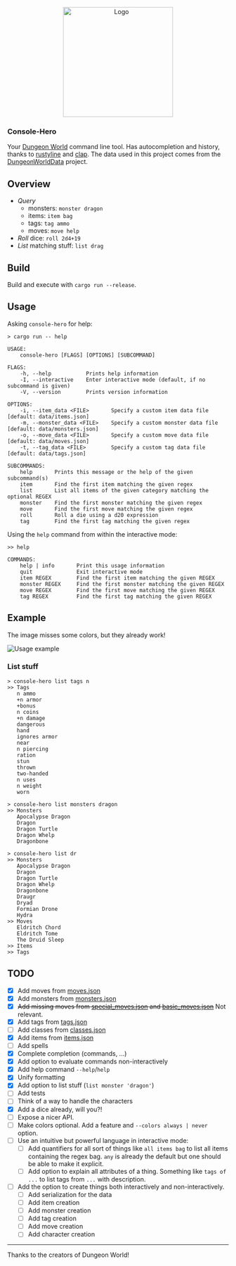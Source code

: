 <p align="center">
  <img width="250" alt="Logo" src="res/d20.svg">
  <h3>Console-Hero</h3>
</p>

Your [Dungeon World](http://www.dungeon-world.com/) command line tool.
Has autocompletion and history, thanks to [rustyline](https://github.com/kkawakam/rustyline) and [clap](https://clap.rs/).
The data used in this project comes from the [DungeonWorldData](https://github.com/Vindexus/DungeonWorldData) project.

## Overview
- *Query*
  - monsters: `monster dragon`
  - items: `item bag`
  - tags: `tag ammo`
  - moves: `move help`
- *Roll* dice: `roll 2d4+19`
- *List* matching stuff: `list drag`

## Build

Build and execute with `cargo run --release`.

## Usage

Asking `console-hero` for help:
```
> cargo run -- help

USAGE:
    console-hero [FLAGS] [OPTIONS] [SUBCOMMAND]

FLAGS:
    -h, --help           Prints help information
    -I, --interactive    Enter interactive mode (default, if no subcommand is given)
    -V, --version        Prints version information

OPTIONS:
    -i, --item_data <FILE>       Specify a custom item data file [default: data/items.json]
    -m, --monster_data <FILE>    Specify a custom monster data file [default: data/monsters.json]
    -o, --move_data <FILE>       Specify a custom move data file [default: data/moves.json]
    -t, --tag_data <FILE>        Specify a custom tag data file [default: data/tags.json]

SUBCOMMANDS:
    help       Prints this message or the help of the given subcommand(s)
    item       Find the first item matching the given regex
    list       List all items of the given category matching the optional REGEX
    monster    Find the first monster matching the given regex
    move       Find the first move matching the given regex
    roll       Roll a die using a d20 expression
    tag        Find the first tag matching the given regex
```

Using the `help` command from within the interactive mode:
```
>> help

COMMANDS:
    help | info       Print this usage information
    quit              Exit interactive mode
    item REGEX        Find the first item matching the given REGEX
    monster REGEX     Find the first monster matching the given REGEX
    move REGEX        Find the first move matching the given REGEX
    tag REGEX         Find the first tag matching the given REGEX
```

## Example
The image misses some colors, but they already work!

![Usage example](screenshot/screenshot.png)

### List stuff
```
> console-hero list tags n
>> Tags
   n ammo
   +n armor
   +bonus
   n coins
   +n damage
   dangerous
   hand
   ignores armor
   near
   n piercing
   ration
   stun
   thrown
   two-handed
   n uses
   n weight
   worn

> console-hero list monsters dragon
>> Monsters
   Apocalypse Dragon
   Dragon
   Dragon Turtle
   Dragon Whelp
   Dragonbone

> console-hero list dr
>> Monsters
   Apocalypse Dragon
   Dragon
   Dragon Turtle
   Dragon Whelp
   Dragonbone
   Draugr
   Dryad
   Formian Drone
   Hydra
>> Moves
   Eldritch Chord
   Eldritch Tome
   The Druid Sleep
>> Items
>> Tags

```

## TODO

- [x] Add moves from [moves.json](data/moves.json)
- [x] Add monsters from [monsters.json](data/monsters.json)
- [x] ~~Add missing moves from [special_moves.json](data/special_moves.json) and [basic_moves.json](data/basic_moves.json)~~ Not relevant.
- [x] Add tags from [tags.json](data/tags.json)
- [ ] Add classes from [classes.json](data/classes.json)
- [x] Add items from [items.json](data/items.json)
- [ ] Add spells
- [x] Complete completion (commands, ...)
- [x] Add option to evaluate commands non-interactively
- [x] Add help command `--help`/`help`
- [x] Unify formatting
- [x] Add option to list stuff (`list monster 'dragon'`)
- [ ] Add tests
- [ ] Think of a way to handle the characters
- [x] Add a dice already, will you?!
- [ ] Expose a nicer API.
- [ ] Make colors optional. Add a feature and `--colors always | never` option.
- [ ] Use an intuitive but powerful language in interactive mode:
  - [ ] Add quantifiers for all sort of things like `all items bag` to list all items containing the regex bag.
        `any` is already the default but one should be able to make it explicit.
  - [ ] Add option to explain all attributes of a thing.
        Something like `tags of ...` to list tags from `...` with description.
- [ ] Add the option to create things both interactively and non-interactively.
  - [ ] Add serialization for the data
  - [ ] Add item creation
  - [ ] Add monster creation
  - [ ] Add tag creation
  - [ ] Add move creation
  - [ ] Add character creation

---

Thanks to the creators of Dungeon World!
